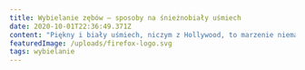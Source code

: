 ```yaml
---
title: Wybielanie zębów – sposoby na śnieżnobiały uśmiech
date: 2020-10-01T22:36:49.371Z
content: "Piękny i biały uśmiech, niczym z Hollywood, to marzenie niemal każdego z nas. Wiele osób poszukuje jednej, skutecznej i najlepiej błyskawicznej metody na jasny uśmiech. Aby ją znaleźć osoby te najczęściej sięgają po informację do sieci. Szukają jej na różnych stronach internetowych, m.in. na forach prozdrowotnych, blogach modowych/kosmetycznych, stronach o zdrowiu, czy na YouTube oglądając przeróżne tutoriale. W efekcie mają niepotrzebny misz-masz w głowie.\n\n\n\nNastępnie na wizycie stomatologicznej słyszę od pacjentów, że tam przeczytali „to”, gdzieś indziej „tamto”. Moi zdezorientowani pacjenci zamiast być bogatszymi w wiedzę sami nie wiedzą co jest dla nich najlepsze. Prawdą jest, że bardzo ciężko znaleźć wiarygodną informację w sieci, tym bardziej że każdy pacjent jest inny i nie każdy do wybielania się nadaje. Dlatego tak naprawdę tylko stomatolog może to zweryfikowć mając pacjenta bezpośrednio na fotelu dentystycznym.\n\n\n\nZ ciekawości sama zaczęłam szukać w Internecie informacji na ten temat i prawdę mówiąc nie znalazłam ani jednego satysfakcjonującego mnie artykułu. Wiem jakie to trudne uzyskać rzetelną, fachową, wyczerpującą i przede wszystkim pewną informację, nie tylko związaną z tym wątkiem, ale na różne tematy.\n\n\n\nW związku z tym postanowiłam stawić czoło wyzwaniu i stworzyć artykuł na miarę takiego, jaki sama chciałabym przeczytać. Moim nadrzędnym celem jest udzielenie takiej skompresowanej informacji przede wszystkim tym najbardziej zainteresowanym, bo nikt inny nie poradzi lepiej, niż sam lekarz dentysta. \U0001F642\n\n\n\nWYBIELANIE OD A DO Z\n\nW tym artykule postaram się zawrzeć wszystkie informacje związane ze wskazaniami i przeciwwskazaniami do wybielania zębów, napisać o wskazaniach przed- i pozabiegowych. Pojawi się również wątek jak uzyskać śnieżnobiały uśmiech za pomocą stosowanych metod wybielania oraz udzielę wskazówek jak długoterminowo utrzymać efekt bieli zębów. Pojawi się także informacja, czy wybielanie zębów jest bezpieczne, co to są „białe godziny”, jaki zachodzi proces chemiczny w szkliwie, że tkanki zęba jaśnieją i są bardziej podatne na absorpcję barwników oraz podam ile można zyskać posiadając biały uśmiech.\n\n\n\nZapraszam do lektury!\n\n\n\nNAJWAŻNIEJSZE MIEĆ JASNY CEL\n\nWszyscy moi pacjenci chcący poprawić kosmetykę swojego uśmiechu mają wiele możliwości aby zrealizować swój wyznaczony cel. Nowoczesna stomatologia, którą współcześnie oferują gabinety, a z nią szereg innowacyjnych metod wybielania zębów są dosłownie na wyciągnięcie ręki. Wszystko zależy od życzeń pacjentów, kompetencji i sprzętów lekarza oraz ogólnego stanu zdrowia jamy ustnej.\n\n\n\nETAPY PROWADZĄCE DO BIAŁEGO UŚMIECHU\n\nProfesjonalna higienizacja jamy ustnej – usunięcie kamienia i osadów nazębnych\n\nNaszą przygodę z wybielaniem powinniśmy zacząć od profesjonalnej higienizacji, bo żeby zęby wybielać muszą być najpierw czyste. Należy wyeliminować kamień nazębny oraz wszelkie przebarwienia związane z dietą, używkami czy nałogami, jak np. z paleniem wyrobów tytoniowych.\n\n\n\nZabieg jest kilkuetapowy, polegający na wykonaniu scalingu (usunięciu kamienia za pomocą ultradźwięków), wypiaskowaniu wszystkich powierzchni, wypolerowaniu zębów różnego rodzaju gumkami, w miarę potrzeby wiertłami szczelinowymi z drobnym nasypem, pastą polerską oraz wykonaniu laseroterapii biostymulującej. Lasery miękkie pobudzają wszelkie procesy regeneracyjne. Działając laserem punktowo w okolicy podrażnionych dziąseł tkanki miękkie szybko się goją i nie ma jakichkolwiek powikłań.  Więcej na temat profesjonalnej higienizacji jamy ustnej możesz przeczytać w artykule kamień nazębny – cichy zabójca zębów i świeżego oddechu.\n\n\n\nBardzo często moi pacjenci po samym zabiegu usunięcia złogów nazębnych mówią, że ich zęby wyglądają na jaśniejsze, niczym wybielone, a co niektórzy twierdzą, że ich uzębienie nigdy nie było tak białe. \U0001F642\n\n\n\nPonadto należy pamiętać, że nawet jeśli bardzo skrupulatnie dbamy o zęby, szczotkujemy je po każdym posiłku, nitkujemy to i tak istnieje prawdopodobieństwo, że nie dotrzemy szczoteczką do wszystkich zakamarków naszego uzębienia i w efekcie będą tworzyć się osady, a z czasem powstanie kamień nazębny. Kamień nazębny należy usuwać co 3-4 miesiące, maksymalnie co pół roku.\n\n\n\nProfilaktyka fluorowa zębów\n\nKolejnym zabiegiem, który powinien być wykonywany regularnie jest profesjonalna profilaktyka fluorowa zębów. Fluoryzację zębów powinniśmy wykonywać minimum co pół roku. Dzięki profilaktyce fluorowej zęby są zabezpieczone przez próchnicą na minimum 6 miesięcy. Próchnica nawet jeśli zacznie się rozwijać proces będzie postępować zdecydowanie wolniej.\n\n\n\nPodczas zabiegu usunięcia złogów nazębnych czy profilaktyki fluorowej lekarz stomatolog zadba o nasze zęby, weryfikując również wnikliwie stan jamy ustnej w postaci dokładnego przeglądu."
featuredImage: /uploads/firefox-logo.svg
tags: wybielanie
---
```


